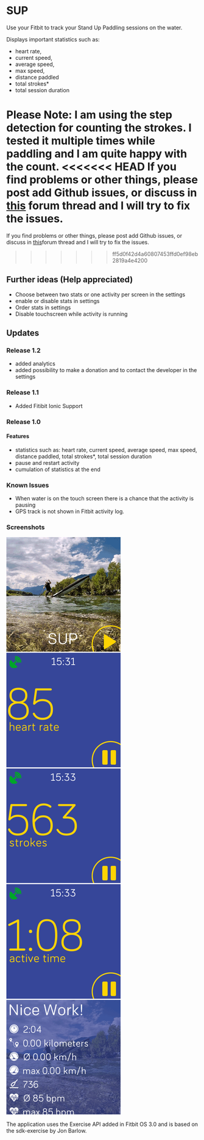 # SUP

Use your Fitbit to track your Stand Up Paddling sessions on the water.

Displays important statistics such as:
- heart rate,
- current speed,
- average speed,
- max speed,
- distance paddled
- total strokes*
- total session duration

**Please Note:**
I am using the step detection for counting the strokes. I tested it multiple times while paddling and I am quite happy with the count.
<<<<<<< HEAD
If you find problems or other things, please post add Github issues, or discuss in [this](https://community.fitbit.com/t5/Fitbit-App-Gallery/SUP-Support/m-p/3169975#M7201) forum thread and I will try to fix the issues.
=======
If you find problems or other things, please post add Github issues, or discuss in [this](https://community.fitbit.com/t5/Fitbit-App-Gallery/SUP-Support/m-p/3169975#M7201)forum thread and I will try to fix the issues.
>>>>>>> ff5d0f42d4a60807453ffd0ef98eb2819a4e4200

## Further ideas (Help appreciated)
- Choose between two stats or one activity per screen in the settings
- enable or disable stats in settings
- Order stats in settings
- Disable touchscreen while activity is running

## Updates
### Release 1.2
- added analytics
- added possibility to make a donation and to contact the developer in the settings

### Release 1.1
- Added Fitibit Ionic Support

### Release 1.0
#### Features
- statistics such as: heart rate, current speed, average speed, max speed, distance paddled, total strokes*, total session duration
- pause and restart activity
- cumulation of statistics at the end

### Known Issues
- When water is on the touch screen there is a chance that the activity is pausing
- GPS track is not shown in Fitbit activity log.

### Screenshots
![screenshot](/screenshots/versa-1.png)
![screenshot](/screenshots/versa-2.png)
![screenshot](/screenshots/versa-3.png)
![screenshot](/screenshots/versa-4.png)
![screenshot](/screenshots/versa-5.png)

The application uses the Exercise API added in Fitbit OS 3.0 and is based on the sdk-exercise by Jon Barlow.
